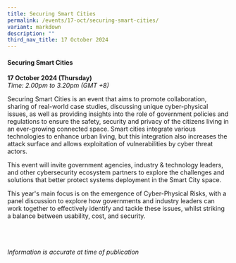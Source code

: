 ```yaml
---
title: Securing Smart Cities
permalink: /events/17-oct/securing-smart-cities/
variant: markdown
description: ""
third_nav_title: 17 October 2024
---
```

#### **Securing Smart Cities**

**17 October 2024 (Thursday)**  
*Time: 2.00pm to 3.20pm (GMT +8)*

Securing Smart Cities is an event that aims to promote collaboration, sharing of real-world case studies, discussing unique cyber-physical issues, as well as providing insights into the role of government policies and regulations to ensure the safety, security and privacy of the citizens living in an ever-growing connected space. Smart cities integrate various technologies to enhance urban living, but this integration also increases the attack surface and allows exploitation of vulnerabilities by cyber threat actors.
 
This event will invite government agencies, industry &amp; technology leaders, and other cybersecurity ecosystem partners to explore the challenges and solutions that better protect systems deployment in the Smart City space. 
 
This year's main focus is on the emergence of Cyber-Physical Risks, with a panel discussion to explore how governments and industry leaders can work together to effectively identify and tackle these issues, whilst striking a balance between usability, cost, and security.

<br><br><br>
*Information is accurate at time of publication*